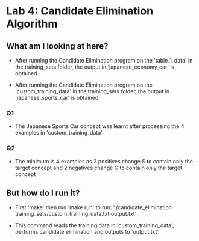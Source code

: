 # Lab 4: Candidate Elimination Algorithm

## What am I looking at here?

* After running the Candidate Elimination program on the 'table_1_data' in the training_sets folder, the output in 'japanese_economy_car' is obtained

* After running the Candidate Elimination program on the 'custom_training_data' in the training_sets folder, the output in 'japanese_sports_car' is obtained

### Q1

* The Japanese Sports Car concept was learnt after processing the 4 examples in 'custom_training_data'

### Q2

* The minimum is 4 examples as 2 positives change S to contain only the target concept and 2 negatives change G to contain only the target concept

## But how do I run it?

* First 'make' then run 'make run' to run:
    './candidate_elimination training_sets/custom_training_data.txt output.txt'

* This command reads the training data in 'custom_training_data', performs candidate elimination and outputs to 'output.txt'